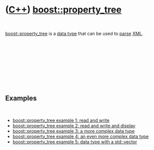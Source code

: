 



 

 

 

 

 

([C++](Cpp.md)) [boost::property\_tree](CppProperty_tree.md)
==============================================================

 

[boost::property\_tree](CppProperty_tree.md) is a [data
type](CppDataType.md) that can be used to [parse](CppParse.md)
[XML](CppXml.md).

 

 

 

 

 

Examples
--------

 

-   [boost::property\_tree example 1: read and
    write](CppProperty_treeExample1.md)
-   [boost::property\_tree example 2: read and write and
    display](CppProperty_treeExample2.md)
-   [boost::property\_tree example 3: a more complex data
    type](CppProperty_treeExample3.md)
-   [boost::property\_tree example 4: an even more complex data
    type](CppProperty_treeExample4.md)
-   [boost::property\_tree example 5: data type with a
    std::vector](CppProperty_treeExample5.md)

 

 

 

 

 





 



